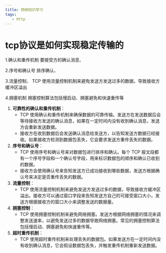 ```yaml
---
title: 网络知识学习
tags:  
   - Http
---
```



# tcp协议是如何实现稳定传输的

1.确认和重传机制  要接受方的确认消息、

2.序号和确认号  排序确认、

3.流量控制、 TCP 使用流量控制机制来避免发送方发送过多的数据，导致接收方缓冲区溢出

4.拥塞机制   拥塞控制算法包括慢启动、拥塞避免和快速重传等

1. **可靠性的确认和重传机制**：
   - TCP 使用确认和重传机制来确保数据的可靠传输。发送方在发送数据后会等待接收方发送的确认消息，如果在一定时间内没有收到确认消息，发送方会重新发送数据。
   - 接收方在收到数据后会发送确认消息给发送方，以告知发送方数据已经接收。如果接收方检测到数据包丢失，它会要求发送方重传丢失的数据。
2. **序号和确认号**：
   - TCP 使用序号和确认号来对数据包进行排序和确认。每个 TCP 报文段都有一个序号字段和一个确认号字段，用来标识数据包的顺序和确认已收到的数据。
   - 接收方会使用确认号来告知发送方已成功接收到哪些数据，发送方根据确认号来决定是否重传丢失的数据。
3. **流量控制**：
   - TCP 使用流量控制机制来避免发送方发送过多的数据，导致接收方缓冲区溢出。接收方可以通过窗口字段来告知发送方自己的可接受窗口大小，发送方根据接收方的窗口大小来调整发送的数据量。
4. **拥塞控制**：
   - TCP 使用拥塞控制机制来避免网络拥塞。发送方根据网络拥塞的情况来调整发送速率，以避免发送过多的数据导致网络拥塞。常见的拥塞控制算法包括慢启动、拥塞避免和快速重传等。
5. **超时重传机制**：
   - TCP 使用超时重传机制来处理丢失的数据包。如果发送方在一定时间内没有收到确认消息，它会假设数据包丢失，并触发重传机制重新发送数据。